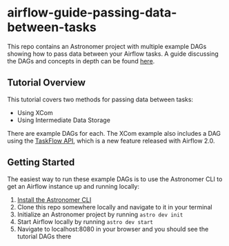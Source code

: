 # airflow-guide-passing-data-between-tasks
This repo contains an Astronomer project with multiple example DAGs showing how to pass data between your Airflow tasks. A guide discussing the DAGs and concepts in depth can be found [here](https://www.astronomer.io/guides/airflow-passing-data-between-tasks).

## Tutorial Overview
This tutorial covers two methods for passing data between tasks:

 - Using XCom
 - Using Intermediate Data Storage
 
There are example DAGs for each. The XCom example also includes a DAG using the [TaskFlow API](https://airflow.apache.org/docs/apache-airflow/stable/tutorial_taskflow_api.html), which is a new feature released with Airflow 2.0.


## Getting Started
The easiest way to run these example DAGs is to use the Astronomer CLI to get an Airflow instance up and running locally:

 1. [Install the Astronomer CLI](https://www.astronomer.io/docs/cloud/stable/develop/cli-quickstart)
 2. Clone this repo somewhere locally and navigate to it in your terminal
 3. Initialize an Astronomer project by running `astro dev init`
 4. Start Airflow locally by running `astro dev start`
 5. Navigate to localhost:8080 in your browser and you should see the tutorial DAGs there
